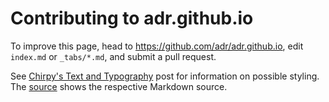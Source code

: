 # Contributing to adr.github.io

To improve this page, head to <https://github.com/adr/adr.github.io>, edit `index.md` or `_tabs/*.md`, and submit a pull request.

See [Chirpy's Text and Typography](https://chirpy.cotes.page/posts/text-and-typography/) post for information on possible styling.
The [source](https://github.com/cotes2020/jekyll-theme-chirpy/blob/master/_posts/2019-08-08-text-and-typography.md?plain=1) shows the respective Markdown source.
